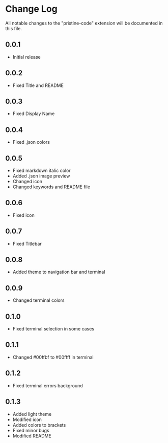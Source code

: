# Change Log

All notable changes to the "pristine-code" extension will be documented in this file.

## 0.0.1

- Initial release

## 0.0.2

- Fixed Title and README

## 0.0.3

- Fixed Display Name

## 0.0.4

- Fixed .json colors

## 0.0.5

- Fixed markdown italic color
- Added .json image preview
- Changed icon
- Changed keywords and README file

## 0.0.6

- Fixed icon

## 0.0.7

- Fixed Titlebar

## 0.0.8

- Added theme to navigation bar and terminal

## 0.0.9

- Changed terminal colors

## 0.1.0

- Fixed terminal selection in some cases

## 0.1.1

- Changed #00ffbf to #00ffff in terminal

## 0.1.2

- Fixed terminal errors background

## 0.1.3

- Added light theme
- Modified icon
- Added colors to brackets
- Fixed minor bugs
- Modified README
